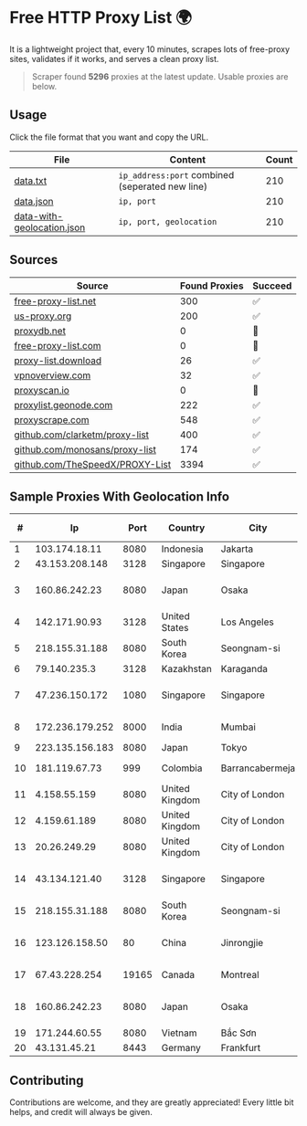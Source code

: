 
# Free HTTP Proxy List 🌍

It is a lightweight project that, every 10 minutes, scrapes lots of free-proxy sites, validates if it works, and serves a clean proxy list.


> Scraper found **5296** proxies at the latest update. Usable proxies are below.

## Usage

Click the file format that you want and copy the URL.


|File|Content|Count|
|----|-------|-----|
|[data.txt](https://raw.githubusercontent.com/themiralay/Proxy-List-World/master/data.txt)|`ip_address:port` combined (seperated new line)|210|
|[data.json](https://raw.githubusercontent.com/themiralay/Proxy-List-World/master/data.json)|`ip, port`|210|
|[data-with-geolocation.json](https://raw.githubusercontent.com/themiralay/Proxy-List-World/master/data-with-geolocation.json)|`ip, port, geolocation`|210|

## Sources

|Source|Found Proxies|Succeed|
|------|-------------|-------|
|[free-proxy-list.net](https://free-proxy-list.net)|300|✅|
|[us-proxy.org](https://www.us-proxy.org)|200|✅|
|[proxydb.net](http://proxydb.net)|0|🚫|
|[free-proxy-list.com](https://free-proxy-list.com/?page=&port=&type%5B%5D=http&type%5B%5D=https&up_time=0&search=Search)|0|🚫|
|[proxy-list.download](https://www.proxy-list.download/HTTP)|26|✅|
|[vpnoverview.com](https://vpnoverview.com/privacy/anonymous-browsing/free-proxy-servers)|32|✅|
|[proxyscan.io](https://www.proxyscan.io)|0|🚫|
|[proxylist.geonode.com](https://proxylist.geonode.com/api/proxy-list?limit=300&page=1&sort_by=lastChecked&sort_type=desc&protocols=http,https)|222|✅|
|[proxyscrape.com](https://api.proxyscrape.com/v2/?request=displayproxies&protocol=http&timeout=10000&country=all&ssl=all&anonymity=all)|548|✅|
|[github.com/clarketm/proxy-list](https://raw.githubusercontent.com/clarketm/proxy-list/master/proxy-list-raw.txt)|400|✅|
|[github.com/monosans/proxy-list](https://raw.githubusercontent.com/monosans/proxy-list/main/proxies/http.txt)|174|✅|
|[github.com/TheSpeedX/PROXY-List](https://raw.githubusercontent.com/TheSpeedX/PROXY-List/master/http.txt)|3394|✅|


## Sample Proxies With Geolocation Info

|#|Ip|Port|Country|City|Internet Service Provider|
|-|--|----|-------|----|-------------------------|
|1|103.174.18.11|8080|Indonesia|Jakarta|MORATELINDONAP|
|2|43.153.208.148|3128|Singapore|Singapore|Aceville Pte.ltd|
|3|160.86.242.23|8080|Japan|Osaka|Sony Network Communications Inc|
|4|142.171.90.93|3128|United States|Los Angeles|Multacom Corporation|
|5|218.155.31.188|8080|South Korea|Seongnam-si|Korea Telecom|
|6|79.140.235.3|3128|Kazakhstan|Karaganda|AB Group LLC|
|7|47.236.150.172|1080|Singapore|Singapore|Alibaba (US) Technology Co., Ltd.|
|8|172.236.179.252|8000|India|Mumbai|Akamai Technologies, Inc.|
|9|223.135.156.183|8080|Japan|Tokyo|So-net Corporation|
|10|181.119.67.73|999|Colombia|Barrancabermeja|IFX Networks Argentina S.R.L|
|11|4.158.55.159|8080|United Kingdom|City of London|Microsoft Corporation|
|12|4.159.61.189|8080|United Kingdom|City of London|Microsoft Corporation|
|13|20.26.249.29|8080|United Kingdom|City of London|Microsoft Corporation|
|14|43.134.121.40|3128|Singapore|Singapore|Shenzhen Tencent Computer Systems Company Limited|
|15|218.155.31.188|8080|South Korea|Seongnam-si|Korea Telecom|
|16|123.126.158.50|80|China|Jinrongjie|China Unicom Beijing Province Network|
|17|67.43.228.254|19165|Canada|Montreal|GloboTech Communications|
|18|160.86.242.23|8080|Japan|Osaka|Sony Network Communications Inc|
|19|171.244.60.55|8080|Vietnam|Bắc Sơn|VIETEL|
|20|43.131.45.21|8443|Germany|Frankfurt|Aceville Pte.ltd|



## Contributing

Contributions are welcome, and they are greatly appreciated! Every
little bit helps, and credit will always be given.

